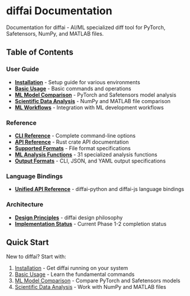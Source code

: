 # diffai Documentation

Documentation for diffai - AI/ML specialized diff tool for PyTorch, Safetensors, NumPy, and MATLAB files.

## Table of Contents

### User Guide
- [**Installation**](user-guide/installation.md) - Setup guide for various environments
- [**Basic Usage**](user-guide/basic-usage.md) - Basic commands and operations
- [**ML Model Comparison**](user-guide/ml-model-comparison.md) - PyTorch and Safetensors model analysis
- [**Scientific Data Analysis**](user-guide/scientific-data.md) - NumPy and MATLAB file comparison
- [**ML Workflows**](user-guide/ml-workflows.md) - Integration with ML development workflows

### Reference
- [**CLI Reference**](reference/cli-reference.md) - Complete command-line options
- [**API Reference**](reference/api-reference.md) - Rust crate API documentation
- [**Supported Formats**](reference/formats.md) - File format specifications
- [**ML Analysis Functions**](reference/ml-analysis.md) - 31 specialized analysis functions
- [**Output Formats**](reference/output-formats.md) - CLI, JSON, and YAML output specifications

### Language Bindings
- [**Unified API Reference**](bindings/unified-api.md) - diffai-python and diffai-js language bindings

### Architecture
- [**Design Principles**](architecture/design-principles.md) - diffai design philosophy
- [**Implementation Status**](architecture/implementation.md) - Current Phase 1-2 completion status

## Quick Start

New to diffai? Start with:

1. [Installation](user-guide/installation.md) - Get diffai running on your system
2. [Basic Usage](user-guide/basic-usage.md) - Learn the fundamental commands
3. [ML Model Comparison](user-guide/ml-model-comparison.md) - Compare PyTorch and Safetensors models
4. [Scientific Data Analysis](user-guide/scientific-data.md) - Work with NumPy and MATLAB files


